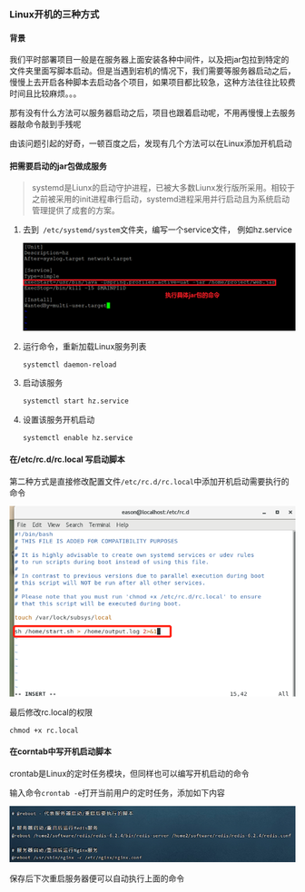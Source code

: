 ### Linux开机的三种方式

#### 背景

我们平时部署项目一般是在服务器上面安装各种中间件，以及把jar包拉到特定的文件夹里面写脚本启动。但是当遇到宕机的情况下，我们需要等服务器启动之后，慢慢上去开启各种脚本去启动各个项目，如果项目都比较急，这种方法往往比较费时间且比较麻烦。。。

那有没有什么方法可以服务器启动之后，项目也跟着启动呢，不用再慢慢上去服务器敲命令敲到手残呢

由该问题引起的好奇，一顿百度之后，发现有几个方法可以在Linux添加开机启动

#### 把需要启动的jar包做成服务

> systemd是Liunx的启动守护进程，已被大多数Liunx发行版所采用。相较于之前被采用的init进程串行启动，systemd进程采用并行启动且为系统启动管理提供了成套的方案。 

1. 去到` /etc/systemd/system`文件夹，编写一个service文件， 例如hz.service
   <div align="left">
    <img src="https://raw.githubusercontent.com/HoShum/PictureRepo/main/imgs/111.png" />
   </div>

2. 运行命令，重新加载Linux服务列表

   ```sh
   systemctl daemon-reload
   ```

3. 启动该服务

   ```sh
   systemctl start hz.service
   ```

4. 设置该服务开机启动

   ```shell
   systemctl enable hz.service
   ```

#### 在/etc/rc.d/rc.local 写启动脚本

第二种方式是直接修改配置文件`/etc/rc.d/rc.local`中添加开机启动需要执行的命令


<div align="left">
    <img src="https://raw.githubusercontent.com/HoShum/PictureRepo/main/imgs/1687705299104.jpg"/>
   </div>

最后修改rc.local的权限

```shell
chmod +x rc.local
```

#### 在corntab中写开机启动脚本

crontab是Linux的定时任务模块，但同样也可以编写开机启动的命令

输入命令`crontab -e`打开当前用户的定时任务，添加如下内容
<div align="left">
    <img src="https://raw.githubusercontent.com/HoShum/PictureRepo/main/imgs/1687705561466.jpg"/>
   </div>

保存后下次重启服务器便可以自动执行上面的命令

